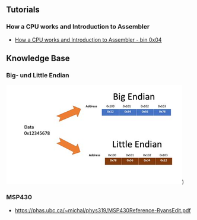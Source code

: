 
## **Tutorials**
### **How a CPU works and Introduction to Assembler**
- [How a CPU works and Introduction to Assembler - bin 0x04](https://www.youtube.com/watch?v=6jSKldt7Eqs&list=PLhixgUqwRTjxglIswKp9mpkfPNfHkzyeN&index=7)

## **Knowledge Base**

### Big- und Little Endian
![Beschreibung des Bildes](th-4221105878.jpg))


### **MSP430**
- https://phas.ubc.ca/~michal/phys319/MSP430Reference-RyansEdit.pdf 
